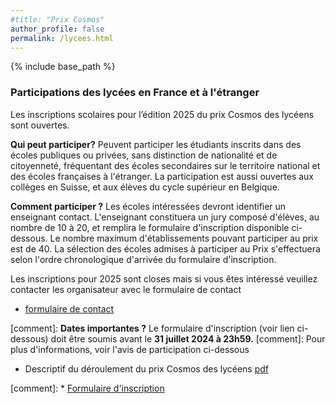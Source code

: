 ```yaml
---
#title: "Prix Cosmos"
author_profile: false
permalink: /lycees.html
---
```


{% include base_path %}



### Participations des lycées en France et à l'étranger

Les inscriptions scolaires pour l’édition 2025 du prix Cosmos des lycéens sont ouvertes.


**Qui peut participer?**
Peuvent participer les étudiants inscrits dans des écoles publiques ou privées, sans distinction de nationalité et de citoyenneté, fréquentant des écoles secondaires sur le territoire national et des écoles françaises à l'étranger. La participation est aussi ouvertes aux collèges en Suisse, et aux élèves du cycle supérieur en Belgique.

**Comment participer ?** Les écoles intéressées devront identifier un enseignant contact. L'enseignant constituera un  jury composé d'élèves, au nombre de 10 à 20, et remplira le formulaire d'inscription disponible ci-dessous. Le nombre maximum d'établissements pouvant participer au prix est de 40. La sélection des écoles admises à participer au Prix s'effectuera selon l'ordre chronologique d'arrivée du formulaire d'inscription.

Les inscriptions pour 2025 sont closes mais si vous êtes intéressé veuillez contacter les organisateur avec le formulaire de contact

* [formulaire de contact](https://docs.google.com/forms/d/e/1FAIpQLSf6lookkpYk4KgL4xMosmkZwx9-yBtEed2a03S1pWagMAlqwg/viewform?usp=sf_link)

[comment]: **Dates importantes ?** Le formulaire d'inscription (voir lien ci-dessous) doit être soumis avant le **31 juillet 2024 à 23h59.**
[comment]: Pour plus d'informations, voir l'avis de participation ci-dessous

* Descriptif du déroulement du prix Cosmos des lycéens [pdf](/files/PrixCosmos-livret-lycees.pdf)

[comment]: * [Formulaire d'inscription](https://docs.google.com/forms/d/1LEoLW975NPIiQdp8iZvyGalnBTq_SVvEkmvWnl9hUTo/edit)
